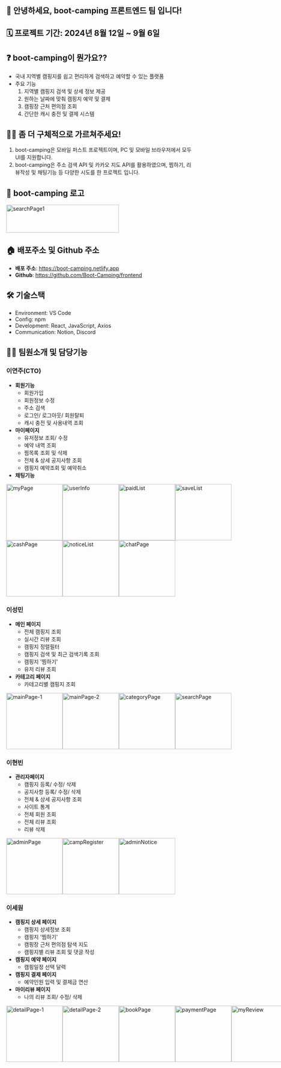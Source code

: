 ## 🙌 안녕하세요, boot-camping 프론트엔드 팀 입니다!

## 🗓️ 프로젝트 기간: 2024년 8월 12일 ~ 9월 6일

## ❓ boot-camping이 뭔가요??

- 국내 지역별 캠핑지를 쉽고 편리하게 검색하고 예약할 수 있는 플랫폼 
- 주요 기능
  1. 지역별 캠핑지 검색 및 상세 정보 제공
  2. 원하는 날짜에 맞춰 캠핑지 예약 및 결제
  3. 캠핑장 근처 편의점 조회
  4. 간단한 캐시 충전 및 결제 시스템

## 🙋‍♀️ 좀 더 구체적으로 가르쳐주세요!

1. boot-camping은 모바일 퍼스트 프로젝트이며, PC 및 모바일 브라우저에서 모두 UI를 지원합니다. 
2. boot-camping은 주소 검색 API 및 카카오 지도 API를 활용하였으며, 찜하기, 리뷰작성 및 채팅기능 등 다양한 시도를 한 프로젝트 입니다.

## 🏁 boot-camping 로고
<img src="https://github.com/user-attachments/assets/7a51e066-f302-42b7-b8e3-e52ea500c893" alt="searchPage1" width= "300" height="75">

## 🏠 배포주소 및 Github 주소

- **배포 주소**: https://boot-camping.netlify.app
- **Github**: https://github.com/Boot-Camping/frontend

## 🛠️ 기술스택

- Environment: VS Code
- Config: npm
- Development: React, JavaScript, Axios
- Communication: Notion, Discord

## 🧑‍💻 팀원소개 및 담당기능
### 이연주(CTO)
- **회원기능**
  - 회원가입
  - 회원정보 수정
  - 주소 검색
  - 로그인/ 로그아웃/ 회원탈퇴
  - 캐시 충전 및 사용내역 조회
- **마이페이지**
  - 유저정보 조회/ 수정
  - 예약 내역 조회
  - 찜목록 조회 및 삭제
  - 전체 & 상세 공지사항 조회
  - 캠핑지 예약조회 및 예약취소
- **채팅기능**
<div style="display: flex;">
  <img src="https://github.com/user-attachments/assets/77434b76-36d1-468d-b0cd-5fe2c802673e" alt="myPage" width="150">
  <img src="https://github.com/user-attachments/assets/537fec7b-14e2-4df6-8c2b-09f5e2c13c77" alt="userInfo" width="150">
  <img src="https://github.com/user-attachments/assets/a55abc1f-413c-4118-b300-5dc95b423291" alt="paidList" width="150">
  <img src="https://github.com/user-attachments/assets/e2151e0c-c276-4bfe-92c1-215211c451f6" alt="saveList" width="150">
</div>

<div style="display: flex;">
  <img src="https://github.com/user-attachments/assets/72180924-a007-4c67-ab70-e6033ef83080" alt="cashPage" width="150">
  <img src="https://github.com/user-attachments/assets/db29a4ce-4ad2-4d34-8cc0-ec33dc2258eb" alt="noticeList" width="150">
  <img src="https://github.com/user-attachments/assets/316bc3ef-cc90-4925-bd2c-0773439d77ef" alt="chatPage" width="150">
</div>


### 이성민
- **메인 페이지**
  - 전체 캠핑지 조회
  - 실시간 리뷰 조회
  - 캠핑지 정렬필터
  - 캠핑지 검색 및 최근 검색기록 조회
  - 캠핑지 '찜하기'
  - 유저 리뷰 조회
- **카테고리 페이지**
  - 카테고리별 캠핑지 조회
<div style="display: flex;">
  <img src="https://github.com/user-attachments/assets/42174b77-3e22-4773-86b4-e70c6c8573f9" alt="mainPage-1" width="150">
  <img src="https://github.com/user-attachments/assets/781c0801-fb98-478e-8781-feb68f6b1964" alt="mainPage-2" width="150">
  <img src="https://github.com/user-attachments/assets/13352796-664e-460a-a706-649f019e96fa" alt="categoryPage" width="150">
   <img src="https://github.com/user-attachments/assets/d19813fd-ac71-487d-8e59-6b66143243a7" alt="searchPage" width="150">
</div>


### 이현빈
- **관리자페이지**
  - 캠핑지 등록/ 수정/ 삭제
  - 공지사항 등록/ 수정/ 삭제
  - 전체 & 상세 공지사항 조회
  - 사이트 통계
  - 전체 회원 조회
  - 전체 리뷰 조회
  - 리뷰 삭제
<div style="display: flex;">
  <img src="https://github.com/user-attachments/assets/3fec7698-aecf-4bc4-9d29-1a303e407c73" alt="adminPage" width="150">
  <img src="https://github.com/user-attachments/assets/2e9b1f9f-ff09-4a64-9bc6-d8abd1eb1b24" alt="campRegister" width="150">
  <img src="https://github.com/user-attachments/assets/ccbad79a-0bab-4d0a-82af-01d92357cbda" alt="adminNotice" width="150">
</div>


### 이세원
- **캠핑지 상세 페이지**
  - 캠핑지 상세정보 조회
  - 캠핑지 '찜하기'
  - 캠핑장 근처 편의점 탐색 지도
  - 캠핑지별 리뷰 조회 및 댓글 작성
- **캠핑지 예약 페이지**
  - 캠핑일정 선택 달력
- **캠핑지 결제 페이지**
  - 예약인원 입력 및 결제금 연산
- **마이리뷰 페이지**
  - 나의 리뷰 조회/ 수정/ 삭제
<div style="display: flex;">
  <img src="https://github.com/user-attachments/assets/7f6f6cba-c8a7-4242-bd36-f1397d38b1d8" alt="detailPage-1" width="150">
  <img src="https://github.com/user-attachments/assets/da973cfe-4f29-4866-ae0f-6a83482a5252" alt="detailPage-2" width="150">
  <img src="https://github.com/user-attachments/assets/af39fbe4-9ff2-4d7a-bb59-5ecfb92be70d" alt="bookPage" width="150">
  <img src="https://github.com/user-attachments/assets/eb7621e6-3695-47e2-b255-2ad79682834f" alt="paymentPage" width="150">
  <img src="https://github.com/user-attachments/assets/f793b962-1a20-448d-bb97-d6b0ca142ad8" alt="myReview" width="150">
</div>
